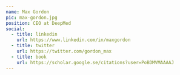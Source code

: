```yaml
---
name: Max Gordon
pic: max-gordon.jpg
position: CEO at DeepMed
social:
  - title: linkedin
    url: https://www.linkedin.com/in/maxgordon
  - title: twitter
    url: https://twitter.com/gordon_max
  - title: book
    url: https://scholar.google.se/citations?user=PoBDMVMAAAAJ
---
```

